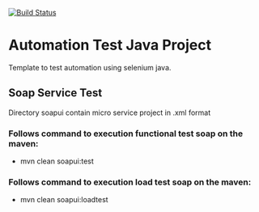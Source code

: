 [![Build Status](https://img.shields.io/travis/USER/REPO/BRANCH.svg)](https://img.shields.io/diamaral/automacao)

# Automation Test Java Project

Template to test automation using selenium java. 

## Soap Service Test

Directory soapui contain micro service project in .xml format

### Follows command to execution functional test soap on the maven:

- mvn clean soapui:test

### Follows command to execution load test soap on the maven:

- mvn clean soapui:loadtest
